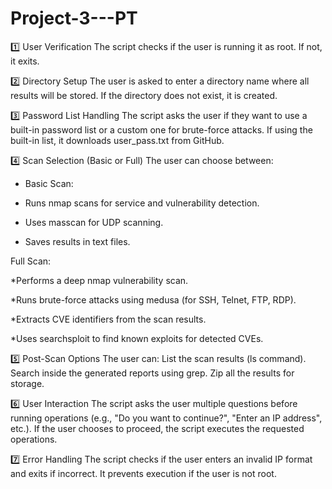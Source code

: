 # Project-3---PT


1️⃣ User Verification
The script checks if the user is running it as root. If not, it exits.

2️⃣ Directory Setup
The user is asked to enter a directory name where all results will be stored.
If the directory does not exist, it is created.

3️⃣ Password List Handling
The script asks the user if they want to use a built-in password list or a custom one for brute-force attacks.
If using the built-in list, it downloads user_pass.txt from GitHub.

4️⃣ Scan Selection (Basic or Full)
The user can choose between:

* Basic Scan:

* Runs nmap scans for service and vulnerability detection.

* Uses masscan for UDP scanning.

* Saves results in text files.

Full Scan:

*Performs a deep nmap vulnerability scan.

*Runs brute-force attacks using medusa (for SSH, Telnet, FTP, RDP).

*Extracts CVE identifiers from the scan results.

*Uses searchsploit to find known exploits for detected CVEs.

5️⃣ Post-Scan Options
The user can:
List the scan results (ls command).
Search inside the generated reports using grep.
Zip all the results for storage.

6️⃣ User Interaction
The script asks the user multiple questions before running operations (e.g., "Do you want to continue?", "Enter an IP address", etc.).
If the user chooses to proceed, the script executes the requested operations.

7️⃣ Error Handling
The script checks if the user enters an invalid IP format and exits if incorrect.
It prevents execution if the user is not root.
